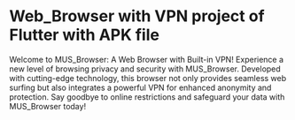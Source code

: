 # Web_Browser with VPN project of Flutter with APK file 
 Welcome to MUS_Browser: A Web Browser with Built-in VPN!  Experience a new level of browsing privacy and security with MUS_Browser. Developed with cutting-edge technology, this browser not only provides seamless web surfing but also integrates a powerful VPN for enhanced anonymity and protection. Say goodbye to online restrictions and safeguard your data with MUS_Browser today!
